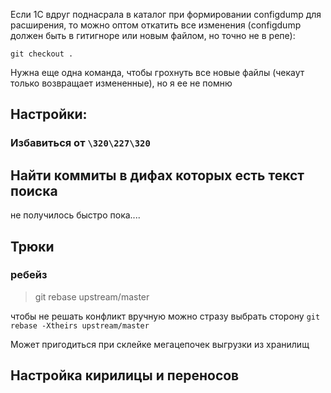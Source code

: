 Если 1С вдруг поднасрала в каталог при формировании configdump для расширения, то можно оптом откатить все изменения (configdump должен быть в гитигноре или новым файлом, но точно не в репе):
```console
git checkout .
```
Нужна еще одна команда, чтобы грохнуть все новые файлы (чекаут только возвращает измененные), но я ее не помню

## Настройки:
### Избавиться от `\320\227\320`



## Найти коммиты в дифах которых есть текст поиска
не получилось быстро пока....

## Трюки
### ребейз

> git rebase upstream/master

чтобы не решать конфликт вручную можно стразу выбрать сторону `git rebase -Xtheirs upstream/master`

Может пригодиться при склейке мегацепочек выгрузки из хранилищ

## Настройка кирилицы и переносов